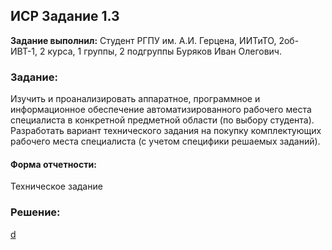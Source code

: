 ## ИСР Задание 1.3

**Задание выполнил:** Студент РГПУ им. А.И. Герцена, ИИТиТО, 2об-ИВТ-1, 2 курса, 1 группы, 2 подгруппы Буряков Иван Олегович.

### Задание: 

Изучить и проанализировать аппаратное, программное и информационное обеспечение автоматизированного рабочего места специалиста в конкретной предметной области (по выбору студента). Разработать вариант технического задания на покупку комплектующих рабочего места специалиста (с учетом специфики решаемых заданий).

#### Форма отчетности:

Техническое задание

### Решение:
[d](file:///C:/Users/Asus/Downloads/1.2.1.3.pdf)
